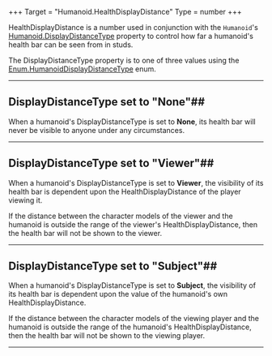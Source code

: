 +++
Target = "Humanoid.HealthDisplayDistance"
Type = number
+++

HealthDisplayDistance is a number used in conjunction with the `Humanoid`'s [Humanoid.DisplayDistanceType](https://developer.roblox.com/api-reference/property/Humanoid/DisplayDistanceType) property to control how far a humanoid's health bar can be seen from in studs.The DisplayDistanceType property is to one of three values using the [Enum.HumanoidDisplayDistanceType](https://developer.roblox.com/search#stq=HumanoidDisplayDistanceType) enum.----------## DisplayDistanceType set to "None"##When a humanoid's DisplayDistanceType is set to **None**, its health bar will never be visible to anyone under any circumstances.----------## DisplayDistanceType set to "Viewer"##When a humanoid's DisplayDistanceType is set to **Viewer**, the visibility of its health bar is dependent upon the HealthDisplayDistance of the player viewing it.If the distance between the character models of the viewer and the humanoid is outside the range of the viewer's HealthDisplayDistance, then the health bar will not be shown to the viewer.----------## DisplayDistanceType set to "Subject"##When a humanoid's DisplayDistanceType is set to **Subject**, the visibility of its health bar is dependent upon the value of the humanoid's own HealthDisplayDistance.If the distance between the character models of the viewing player and the humanoid is outside the range of the humanoid's HealthDisplayDistance, then the health bar will not be shown to the viewing player.----------